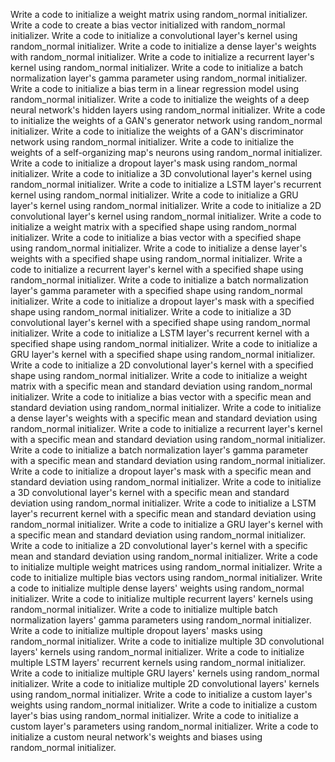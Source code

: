 Write a code to initialize a weight matrix using random_normal initializer.
Write a code to create a bias vector initialized with random_normal initializer.
Write a code to initialize a convolutional layer's kernel using random_normal initializer.
Write a code to initialize a dense layer's weights with random_normal initializer.
Write a code to initialize a recurrent layer's kernel using random_normal initializer.
Write a code to initialize a batch normalization layer's gamma parameter using random_normal initializer.
Write a code to initialize a bias term in a linear regression model using random_normal initializer.
Write a code to initialize the weights of a deep neural network's hidden layers using random_normal initializer.
Write a code to initialize the weights of a GAN's generator network using random_normal initializer.
Write a code to initialize the weights of a GAN's discriminator network using random_normal initializer.
Write a code to initialize the weights of a self-organizing map's neurons using random_normal initializer.
Write a code to initialize a dropout layer's mask using random_normal initializer.
Write a code to initialize a 3D convolutional layer's kernel using random_normal initializer.
Write a code to initialize a LSTM layer's recurrent kernel using random_normal initializer.
Write a code to initialize a GRU layer's kernel using random_normal initializer.
Write a code to initialize a 2D convolutional layer's kernel using random_normal initializer.
Write a code to initialize a weight matrix with a specified shape using random_normal initializer.
Write a code to initialize a bias vector with a specified shape using random_normal initializer.
Write a code to initialize a dense layer's weights with a specified shape using random_normal initializer.
Write a code to initialize a recurrent layer's kernel with a specified shape using random_normal initializer.
Write a code to initialize a batch normalization layer's gamma parameter with a specified shape using random_normal initializer.
Write a code to initialize a dropout layer's mask with a specified shape using random_normal initializer.
Write a code to initialize a 3D convolutional layer's kernel with a specified shape using random_normal initializer.
Write a code to initialize a LSTM layer's recurrent kernel with a specified shape using random_normal initializer.
Write a code to initialize a GRU layer's kernel with a specified shape using random_normal initializer.
Write a code to initialize a 2D convolutional layer's kernel with a specified shape using random_normal initializer.
Write a code to initialize a weight matrix with a specific mean and standard deviation using random_normal initializer.
Write a code to initialize a bias vector with a specific mean and standard deviation using random_normal initializer.
Write a code to initialize a dense layer's weights with a specific mean and standard deviation using random_normal initializer.
Write a code to initialize a recurrent layer's kernel with a specific mean and standard deviation using random_normal initializer.
Write a code to initialize a batch normalization layer's gamma parameter with a specific mean and standard deviation using random_normal initializer.
Write a code to initialize a dropout layer's mask with a specific mean and standard deviation using random_normal initializer.
Write a code to initialize a 3D convolutional layer's kernel with a specific mean and standard deviation using random_normal initializer.
Write a code to initialize a LSTM layer's recurrent kernel with a specific mean and standard deviation using random_normal initializer.
Write a code to initialize a GRU layer's kernel with a specific mean and standard deviation using random_normal initializer.
Write a code to initialize a 2D convolutional layer's kernel with a specific mean and standard deviation using random_normal initializer.
Write a code to initialize multiple weight matrices using random_normal initializer.
Write a code to initialize multiple bias vectors using random_normal initializer.
Write a code to initialize multiple dense layers' weights using random_normal initializer.
Write a code to initialize multiple recurrent layers' kernels using random_normal initializer.
Write a code to initialize multiple batch normalization layers' gamma parameters using random_normal initializer.
Write a code to initialize multiple dropout layers' masks using random_normal initializer.
Write a code to initialize multiple 3D convolutional layers' kernels using random_normal initializer.
Write a code to initialize multiple LSTM layers' recurrent kernels using random_normal initializer.
Write a code to initialize multiple GRU layers' kernels using random_normal initializer.
Write a code to initialize multiple 2D convolutional layers' kernels using random_normal initializer.
Write a code to initialize a custom layer's weights using random_normal initializer.
Write a code to initialize a custom layer's bias using random_normal initializer.
Write a code to initialize a custom layer's parameters using random_normal initializer.
Write a code to initialize a custom neural network's weights and biases using random_normal initializer.